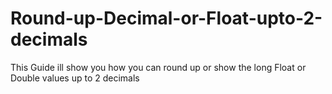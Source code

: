 # Round-up-Decimal-or-Float-upto-2-decimals
This Guide ill show you how you can round up or show the long Float or Double values up to 2 decimals 
